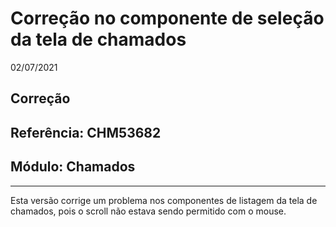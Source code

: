 # Correção no componente de seleção da tela de chamados
02/07/2021
## Correção
## Referência: CHM53682
## Módulo: Chamados
***

Esta versão corrige um problema nos componentes de listagem da tela de chamados, pois o scroll não estava sendo permitido com o mouse.